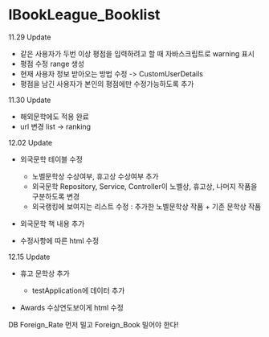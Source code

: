 # IBookLeague_Booklist

11.29 Update
- 같은 사용자가 두번 이상 평점을 입력하려고 할 때 자바스크립트로 warning 표시
- 평점 수정 range 생성
- 현재 사용자 정보 받아오는 방법 수정 -> CustomUserDetails
- 평점을 남긴 사용자가 본인의 평점에만 수정가능하도록 추가
  

11.30 Update
- 해외문학에도 적용 완료
- url 변경 list -> ranking


12.02 Update
- 외국문학 테이블 수정
  - 노벨문학상 수상여부, 휴고상 수상여부 추가
  - 외국문학 Repository, Service, Controller이 노벨상, 휴고상, 나머지 작품을 구분하도록 변경
  - 외국랭킹에 보여지는 리스트 수정 : 추가한 노벨문학상 작품 + 기존 문학상 작품

- 외국문학 책 내용 추가

- 수정사항에 따른 html 수정


12.15 Update
- 휴고 문학상 추가
  - testApplication에 데이터 추가

- Awards 수상연도보이게 html 수정

DB Foreign_Rate 먼저 밀고 Foreign_Book 밀어야 한다!
